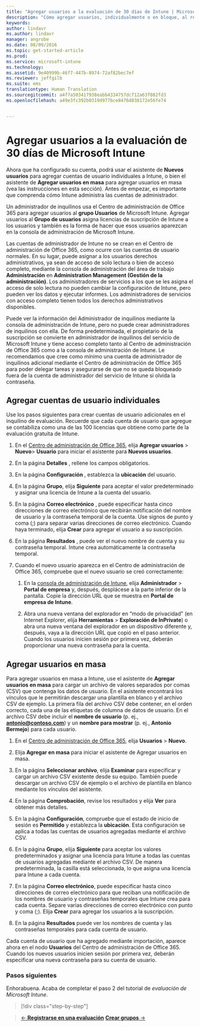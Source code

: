```yaml
---
title: "Agregar usuarios a la evaluación de 30 días de Intune | Microsoft Intune"
description: "Cómo agregar usuarios, individualmente o en bloque, al registrarse para obtener una evaluación gratuita de 30 días de Intune"
keywords: 
author: lindavr
ms.author: lindavr
manager: angrobe
ms.date: 08/09/2016
ms.topic: get-started-article
ms.prod: 
ms.service: microsoft-intune
ms.technology: 
ms.assetid: 9e40999b-46f7-447b-8974-72af82bec7ef
ms.reviewer: jeffgilb
ms.suite: ems
translationtype: Human Translation
ms.sourcegitcommit: a4f7a503417938eabb4334757dcf12a63f082fd3
ms.openlocfilehash: a49e3fc392b0319d977bce8476d838172e56fe74


---
```


# Agregar usuarios a la evaluación de 30 días de Microsoft Intune
Ahora que ha configurado su cuenta, podrá usar el asistente de **Nuevos usuarios** para agregar cuentas de usuario individuales a Intune, o bien el asistente de **Agregar usuarios en masa** para agregar usuarios en masa (vea las instrucciones en esta sección).  Antes de empezar, es importante que comprenda cómo Intune administra las cuentas de administrador.

Un administrador de inquilinos usa el Centro de administración de Office 365 para agregar usuarios al **grupo Usuarios** de Microsoft Intune. Agregar usuarios al  **Grupo de usuarios** asigna licencias de suscripción de Intune a los usuarios y también es la forma de hacer que esos usuarios aparezcan en la consola de administración de Microsoft Intune.

Las cuentas de administrador de Intune no se crean en el Centro de administración de Office 365, como ocurre con las cuentas de usuario normales. En su lugar, puede asignar a los usuarios derechos administrativos, ya sean de acceso de solo lectura o bien de acceso completo, mediante la consola de administración del área de trabajo **Administración** en **Administration Management (Gestión de la administración)**. Los administradores de servicios a los que se les asigna el acceso de solo lectura no pueden cambiar la configuración de Intune, pero pueden ver los datos y ejecutar informes. Los administradores de servicios con acceso completo tienen todos los derechos administrativos disponibles.

Puede ver la información del Administrador de inquilinos mediante la consola de administración de Intune, pero no puede crear administradores de inquilinos con ella. De forma predeterminada, el propietario de la suscripción se convierte en administrador de inquilinos del servicio de Microsoft Intune y tiene acceso completo tanto al Centro de administración de Office 365 como a la consola de administración de Intune. Le recomendamos que cree como mínimo una cuenta de administrador de inquilinos adicional mediante el Centro de administración de Office 365 para poder delegar tareas y asegurarse de que no se queda bloqueado fuera de la cuenta de administrador del servicio de Intune si olvida la contraseña.

## Agregar cuentas de usuario individuales
Use los pasos siguientes para crear cuentas de usuario adicionales en el inquilino de evaluación. Recuerde que cada cuenta de usuario que agregue se contabiliza como una de las 100 licencias que obtiene como parte de la evaluación gratuita de Intune.

1.  En el [Centro de administración de Office 365](http://go.microsoft.com/fwlink/?LinkID=787455), elija **Agregar usuarios** &gt; **Nuevo**&gt; **Usuario** para iniciar el asistente para **Nuevos usuarios**.

2.  En la página **Detalles** , rellene los campos obligatorios.

3.  En la página **Configuración** , establezca la **ubicación** del usuario.

4.  En la página **Grupo**, elija **Siguiente** para aceptar el valor predeterminado y asignar una licencia de Intune a la cuenta del usuario.

5.  En la página **Correo electrónico** , puede especificar hasta cinco direcciones de correo electrónico que recibirán notificación del nombre de usuario y la contraseña temporal de la cuenta. Use signos de punto y coma (;) para separar varias direcciones de correo electrónico. Cuando haya terminado, elija **Crear** para agregar el usuario a su suscripción.

6.  En la página **Resultados** , puede ver el nuevo nombre de cuenta y su contraseña temporal. Intune crea automáticamente la contraseña temporal.

7.  Cuando el nuevo usuario aparezca en el Centro de administración de Office 365, compruebe que el nuevo usuario se creó correctamente:

    1.  En la [consola de administración de Intune](https://manage.microsoft.com/), elija **Administrador** &gt; **Portal de empresa** y, después, desplácese a la parte inferior de la pantalla. Copie la dirección URL que se muestra en **Portal de empresa de Intune**.

    2.  Abra una nueva ventana del explorador en “modo de privacidad” (en Internet Explorer, elija **Herramientas** &gt; **Exploración de InPrivate**) o abra una nueva ventana del explorador en un dispositivo diferente y, después, vaya a la dirección URL que copió en el paso anterior. Cuando los usuarios inicien sesión por primera vez, deberán proporcionar una nueva contraseña para la cuenta.

## Agregar usuarios en masa
Para agregar usuarios en masa a Intune, use el asistente de **Agregar usuarios en masa** para cargar un archivo de valores separados por comas (CSV) que contenga los datos de usuario. En el asistente encontrará los vínculos que le permitirán descargar una plantilla en blanco y el archivo CSV de ejemplo. La primera fila del archivo CSV debe contener, en el orden correcto, cada una de las etiquetas de columna de datos de usuario. En el archivo CSV debe incluir el **nombre de usuario** (p. ej., **antonio@contoso.com**) y un **nombre para mostrar** (p. ej., **Antonio Bermejo**) para cada usuario.

1.  En el [Centro de administración de Office 365](http://go.microsoft.com/fwlink/?LinkID=787455), elija **Usuarios** &gt; **Nuevo**.

2.  Elija **Agregar en masa** para iniciar el asistente de Agregar usuarios en masa.

3.  En la página **Seleccionar archivo**, elija **Examinar** para especificar y cargar un archivo CSV existente desde su equipo. También puede descargar un archivo CSV de ejemplo o el archivo de plantilla en blanco mediante los vínculos del asistente.

4.  En la página **Comprobación**, revise los resultados y elija **Ver** para obtener más detalles.

5.  En la página **Configuración**, compruebe que el estado de inicio de sesión es **Permitido** y establezca la **ubicación**. Esta configuración se aplica a todas las cuentas de usuarios agregadas mediante el archivo CSV.

6.  En la página **Grupo**, elija **Siguiente** para aceptar los valores predeterminados y asignar una licencia para Intune a todas las cuentas de usuarios agregadas mediante el archivo CSV. De manera predeterminada, la casilla está seleccionada, lo que asigna una licencia para Intune a cada cuenta.

7.  En la página **Correo electrónico**, puede especificar hasta cinco direcciones de correo electrónico para que reciban una notificación de los nombres de usuario y contraseñas temporales que Intune crea para cada cuenta. Separe varias direcciones de correo electrónico con punto y coma (;). Elija **Crear** para agregar los usuarios a la suscripción.

8.  En la página **Resultados** puede ver los nombres de cuenta y las contraseñas temporales para cada cuenta de usuario.

Cada cuenta de usuario que ha agregado mediante importación, aparece ahora en el nodo **Usuarios** del Centro de administración de Office 365. Cuando los nuevos usuarios inicien sesión por primera vez, deberán especificar una nueva contraseña para su cuenta de usuario.

### Pasos siguientes
Enhorabuena. Acaba de completar el paso 2 del tutorial de *evaluación de Microsoft Intune*.

>[!div class="step-by-step"]

>[&larr; **Registrarse en una evaluación**](.\get-started-with-a-30-day-trial-of-microsoft-intune-step-1.md)     [**Crear grupos** &rarr;](.\get-started-with-a-30-day-trial-of-microsoft-intune-step-3.md)  



<!--HONumber=Oct16_HO4-->


